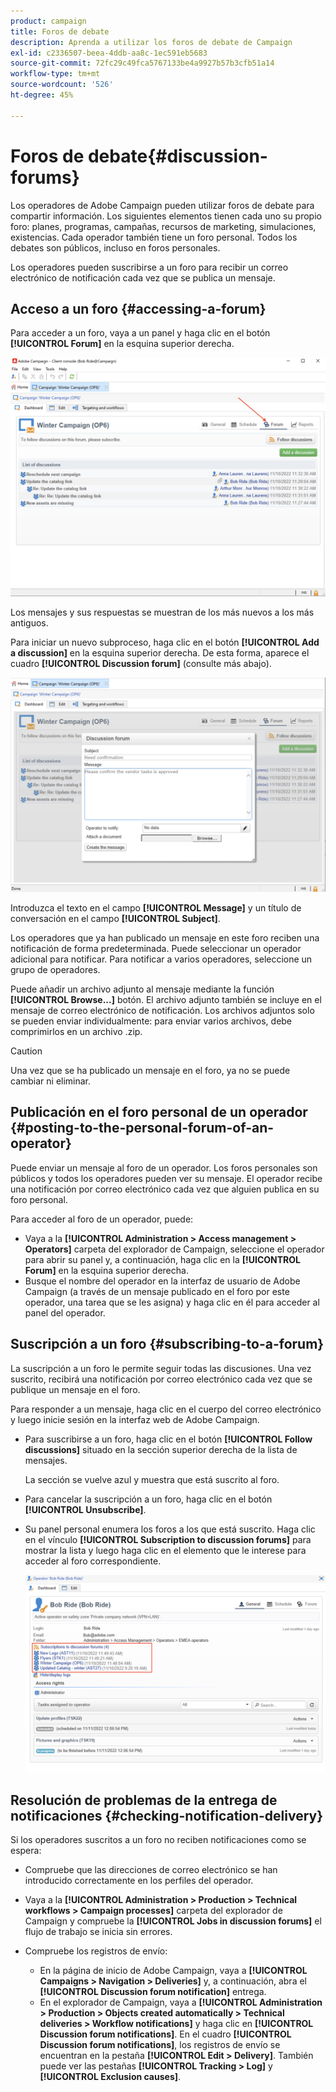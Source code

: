 ```yaml
---
product: campaign
title: Foros de debate
description: Aprenda a utilizar los foros de debate de Campaign
exl-id: c2336507-beea-4ddb-aa8c-1ec591eb5683
source-git-commit: 72fc29c49fca5767133be4a9927b57b3cfb51a14
workflow-type: tm+mt
source-wordcount: '526'
ht-degree: 45%

---
```


# Foros de debate{#discussion-forums}

Los operadores de Adobe Campaign pueden utilizar foros de debate para compartir información. Los siguientes elementos tienen cada uno su propio foro: planes, programas, campañas, recursos de marketing, simulaciones, existencias. Cada operador también tiene un foro personal. Todos los debates son públicos, incluso en foros personales.

Los operadores pueden suscribirse a un foro para recibir un correo electrónico de notificación cada vez que se publica un mensaje.

## Acceso a un foro {#accessing-a-forum}

Para acceder a un foro, vaya a un panel y haga clic en el botón **[!UICONTROL Forum]** en la esquina superior derecha.

![](assets/mrm-forum-icon.png)

Los mensajes y sus respuestas se muestran de los más nuevos a los más antiguos.

Para iniciar un nuevo subproceso, haga clic en el botón **[!UICONTROL Add a discussion]** en la esquina superior derecha. De esta forma, aparece el cuadro **[!UICONTROL Discussion forum]** (consulte más abajo).

![](assets/mrm-forum-new-thread.png)


Introduzca el texto en el campo **[!UICONTROL Message]** y un título de conversación en el campo **[!UICONTROL Subject]**.

Los operadores que ya han publicado un mensaje en este foro reciben una notificación de forma predeterminada. Puede seleccionar un operador adicional para notificar. Para notificar a varios operadores, seleccione un grupo de operadores.

Puede añadir un archivo adjunto al mensaje mediante la función  **[!UICONTROL Browse...]** botón. El archivo adjunto también se incluye en el mensaje de correo electrónico de notificación. Los archivos adjuntos solo se pueden enviar individualmente: para enviar varios archivos, debe comprimirlos en un archivo .zip.

>[!CAUTION]
>
>Una vez que se ha publicado un mensaje en el foro, ya no se puede cambiar ni eliminar.

## Publicación en el foro personal de un operador {#posting-to-the-personal-forum-of-an-operator}

Puede enviar un mensaje al foro de un operador. Los foros personales son públicos y todos los operadores pueden ver su mensaje. El operador recibe una notificación por correo electrónico cada vez que alguien publica en su foro personal.

Para acceder al foro de un operador, puede:

* Vaya a la **[!UICONTROL Administration > Access management > Operators]** carpeta del explorador de Campaign, seleccione el operador para abrir su panel y, a continuación, haga clic en la **[!UICONTROL Forum]** en la esquina superior derecha.
* Busque el nombre del operador en la interfaz de usuario de Adobe Campaign (a través de un mensaje publicado en el foro por este operador, una tarea que se les asigna) y haga clic en él para acceder al panel del operador.

## Suscripción a un foro {#subscribing-to-a-forum}

La suscripción a un foro le permite seguir todas las discusiones. Una vez suscrito, recibirá una notificación por correo electrónico cada vez que se publique un mensaje en el foro.

Para responder a un mensaje, haga clic en el cuerpo del correo electrónico y luego inicie sesión en la interfaz web de Adobe Campaign.

* Para suscribirse a un foro, haga clic en el botón **[!UICONTROL Follow discussions]** situado en la sección superior derecha de la lista de mensajes.

   La sección se vuelve azul y muestra que está suscrito al foro.

* Para cancelar la suscripción a un foro, haga clic en el botón **[!UICONTROL Unsubscribe]**.

* Su panel personal enumera los foros a los que está suscrito. Haga clic en el vínculo **[!UICONTROL Subscription to discussion forums]** para mostrar la lista y luego haga clic en el elemento que le interese para acceder al foro correspondiente.

   ![](assets/forum-subscribed.png)


## Resolución de problemas de la entrega de notificaciones {#checking-notification-delivery}

Si los operadores suscritos a un foro no reciben notificaciones como se espera:

* Compruebe que las direcciones de correo electrónico se han introducido correctamente en los perfiles del operador.
* Vaya a la **[!UICONTROL Administration > Production > Technical workflows > Campaign processes]** carpeta del explorador de Campaign y compruebe la **[!UICONTROL Jobs in discussion forums]** el flujo de trabajo se inicia sin errores.
* Compruebe los registros de envío:

   * En la página de inicio de Adobe Campaign, vaya a **[!UICONTROL Campaigns > Navigation > Deliveries]** y, a continuación, abra el **[!UICONTROL Discussion forum notification]** entrega.
   * En el explorador de Campaign, vaya a **[!UICONTROL Administration > Production > Objects created automatically > Technical deliveries > Workflow notifications]** y haga clic en **[!UICONTROL Discussion forum notifications]**.
   En el cuadro **[!UICONTROL Discussion forum notifications]**, los registros de envío se encuentran en la pestaña **[!UICONTROL Edit > Delivery]**. También puede ver las pestañas **[!UICONTROL Tracking > Log]** y **[!UICONTROL Exclusion causes]**.
